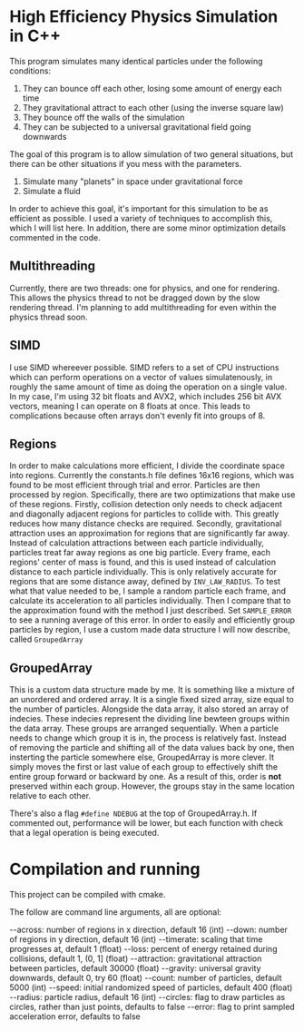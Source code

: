 # High Efficiency Physics Simulation in C++

This program simulates many identical particles under the following conditions:
1. They can bounce off each other, losing some amount of energy each time
2. They gravitational attract to each other (using the inverse square law)
3. They bounce off the walls of the simulation
4. They can be subjected to a universal gravitational field going downwards

The goal of this program is to allow simulation of two general situations, but there can be other situations if you mess with the parameters.
1. Simulate many "planets" in space under gravitational force
2. Simulate a fluid

In order to achieve this goal, it's important for this simulation to be as efficient as possible.
I used a variety of techniques to accomplish this, which I will list here.
In addition, there are some minor optimization details commented in the code.

## Multithreading
Currently, there are two threads: one for physics, and one for rendering. This allows the physics thread to not be dragged down by the slow rendering thread.
I'm planning to add multithreading for even within the physics thread soon.

## SIMD
I use SIMD whereever possible. SIMD refers to a set of CPU instructions which can perform operations on a vector of values simulatenously, in roughly the same amount of time as doing the operation on a single value. In my case, I'm using 32 bit floats and AVX2, which includes 256 bit AVX vectors, meaning I can operate on 8 floats at once. This leads to complications because often arrays don't evenly fit into groups of 8.

## Regions
In order to make calculations more efficient, I divide the coordinate space into regions. Currently the constants.h file defines 16x16 regions, which was found to be most efficient through trial and error. Particles are then processed by region. Specifically, there are two optimizations that make use of these regions. Firstly, collision detection only needs to check adjacent and diagonally adjacent regions for particles to collide with. This greatly reduces how many distance checks are required. Secondly, gravitational attraction uses an approximation for regions that are significantly far away. Instead of calculation attractions between each particle individually, particles treat far away regions as one big particle. Every frame, each regions' center of mass is found, and this is used instead of calculation distance to each particle individually. This is only relatively accurate for regions that are some distance away, defined by `INV_LAW_RADIUS`. To test what that value needed to be, I sample a random particle each frame, and calculate its acceleration to all particles individually. Then I compare that to the approximation found with the method I just described. Set `SAMPLE_ERROR` to see a running average of this error. In order to easily and efficiently group particles by region, I use a custom made data structure I will now describe, called `GroupedArray`

## GroupedArray
This is a custom data structure made by me. It is something like a mixture of an unordered and ordered array. It is a single fixed sized array, size equal to the number of particles. Alongside the data array, it also stored an array of indecies. These indecies represent the dividing line bewteen groups within the data array. These groups are arranged sequentially. When a particle needs to change which group it is in, the process is relatively fast. Instead of removing the particle and shifting all of the data values back by one, then insterting the particle somewhere else, GroupedArray is more clever. It simply moves the first or last value of each group to effectively shift the entire group forward or backward by one. As a result of this, order is **not** preserved within each group. However, the groups stay in the same location relative to each other.

There's also a flag `#define NDEBUG` at the top of GroupedArray.h. If commented out, performance will be lower, but each function with check that a legal operation is being executed.

# Compilation and running
This project can be compiled with cmake.

The follow are command line arguments, all are optional:

--across:		number of regions in x direction, default 16 (int)
--down:			number of regions in y direction, default 16 (int)
--timerate:		scaling that time progresses at, default 1 (float)
--loss:			percent of energy retained during collisions, default 1, (0, 1] (float)
--attraction:	gravitational attraction between particles, default 30000 (float)
--gravity:		universal gravity downwards, default 0, try 60 (float)
--count:		number of particles, default 5000 (int)
--speed:		initial randomized speed of particles, default 400 (float)
--radius:		particle radius, default 16 (int)
--circles:		flag to draw particles as circles, rather than just points, defaults to false
--error:		flag to print sampled acceleration error, defaults to false